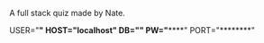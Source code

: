 A full stack quiz made by Nate.

USER="****"
HOST="localhost"
DB="**********"
PW="**********"
PORT="********"